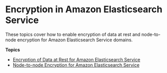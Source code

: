 # Encryption in Amazon Elasticsearch Service<a name="encryption"></a>

These topics cover how to enable encryption of data at rest and node\-to\-node encryption for Amazon Elasticsearch Service domains\.

**Topics**
+ [Encryption of Data at Rest for Amazon Elasticsearch Service](encryption-at-rest.md)
+ [Node\-to\-node Encryption for Amazon Elasticsearch Service](ntn.md)
